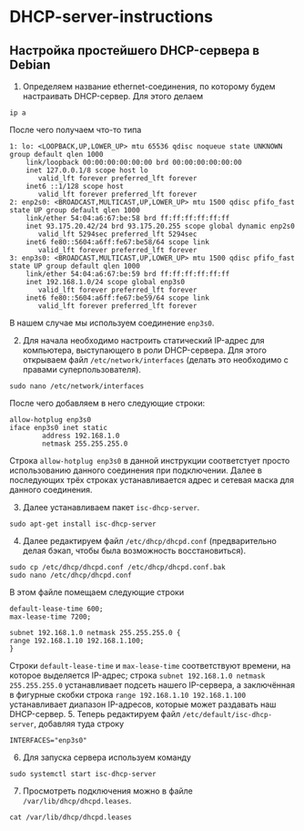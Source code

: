 # DHCP-server-instructions
## Настройка простейшего DHCP-сервера в Debian
1. Определяем название ethernet-соединения, по которому будем настраивать DHCP-сервер. Для этого делаем
```
ip a
```
После чего получаем что-то типа
```
1: lo: <LOOPBACK,UP,LOWER_UP> mtu 65536 qdisc noqueue state UNKNOWN group default qlen 1000
    link/loopback 00:00:00:00:00:00 brd 00:00:00:00:00:00
    inet 127.0.0.1/8 scope host lo
       valid_lft forever preferred_lft forever
    inet6 ::1/128 scope host 
       valid_lft forever preferred_lft forever
2: enp2s0: <BROADCAST,MULTICAST,UP,LOWER_UP> mtu 1500 qdisc pfifo_fast state UP group default qlen 1000
    link/ether 54:04:a6:67:be:58 brd ff:ff:ff:ff:ff:ff
    inet 93.175.20.42/24 brd 93.175.20.255 scope global dynamic enp2s0
       valid_lft 5294sec preferred_lft 5294sec
    inet6 fe80::5604:a6ff:fe67:be58/64 scope link 
       valid_lft forever preferred_lft forever
3: enp3s0: <BROADCAST,MULTICAST,UP,LOWER_UP> mtu 1500 qdisc pfifo_fast state UP group default qlen 1000
    link/ether 54:04:a6:67:be:59 brd ff:ff:ff:ff:ff:ff
    inet 192.168.1.0/24 scope global enp3s0
       valid_lft forever preferred_lft forever
    inet6 fe80::5604:a6ff:fe67:be59/64 scope link 
       valid_lft forever preferred_lft forever
```
В нашем случае мы используем соединение ```enp3s0```.

2. Для начала необходимо настроить статический IP-адрес для компьютера, выступающего в роли DHCP-сервера. Для этого открываем файл ```/etc/network/interfaces``` (делать это необходимо с правами суперпользователя).
```
sudo nano /etc/network/interfaces
```
После чего добавляем в него следующие строки:
```
allow-hotplug enp3s0
iface enp3s0 inet static
        address 192.168.1.0
        netmask 255.255.255.0
```
Строка ```allow-hotplug enp3s0``` в данной инструкции соответстует просто использованию данного соединения при подключении. Далее в последующих трёх строках устанавливается адрес и сетевая маска для данного соединения.

3. Далее устанавливаем пакет ```isc-dhcp-server```.
```
sudo apt-get install isc-dhcp-server
```
4. Далее редактируем файл ```/etc/dhcp/dhcpd.conf``` (предварительно делая бэкап, чтобы была возможность восстановиться).
```
sudo cp /etc/dhcp/dhcpd.conf /etc/dhcp/dhcpd.conf.bak
sudo nano /etc/dhcp/dhcpd.conf
```
В этом файле помещаем следующие строки
```
default-lease-time 600;
max-lease-time 7200;

subnet 192.168.1.0 netmask 255.255.255.0 {
range 192.168.1.10 192.168.1.100;
}
```
Строки ```default-lease-time``` и ```max-lease-time``` соответствуют времени, на которое выделяется IP-адрес; строка ```subnet 192.168.1.0 netmask 255.255.255.0``` устанавливает подсеть нашего IP-сервера, а заключённая в фигурные скобки строка ```range 192.168.1.10 192.168.1.100``` устанавливает диапазон IP-адресов, которые может раздавать наш DHCP-сервер.
5. Теперь редактируем файл ```/etc/default/isc-dhcp-server```, добавляя туда строку
```
INTERFACES="enp3s0"
```
6. Для запуска сервера используем команду
```
sudo systemctl start isc-dhcp-server
```
7. Просмотреть подключения можно в файле ```/var/lib/dhcp/dhcpd.leases```.
```
cat /var/lib/dhcp/dhcpd.leases
```
